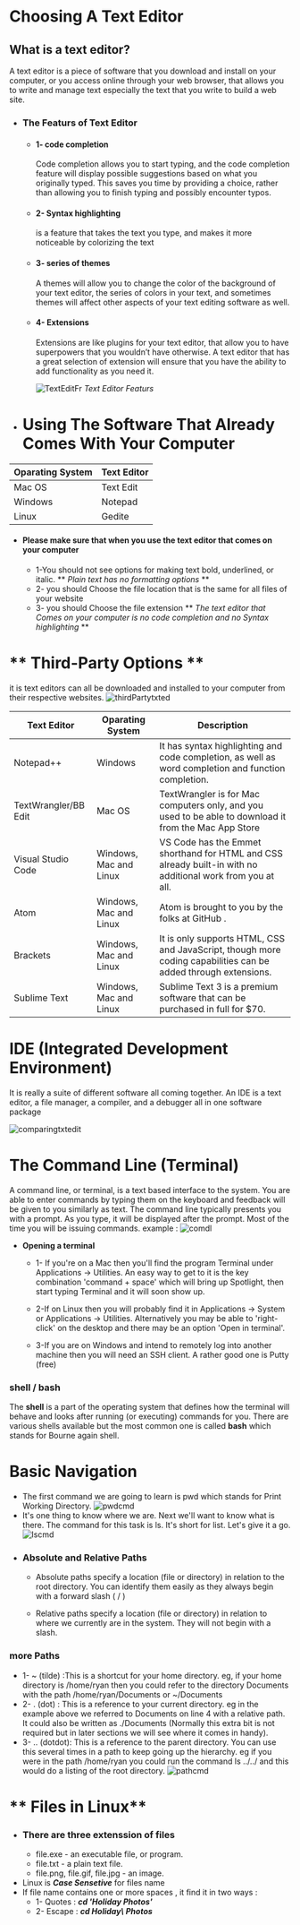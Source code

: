 # **Choosing A Text Editor**
## **What is a text editor?**
A text editor is a piece of software that you download and install on your computer, or you access online through your web browser, that allows you to write and manage text especially the text that you write to build a web site.
* ### **The Featurs of Text Editor**
  * #### **1- code completion**
      Code completion allows you to start typing, and the code completion feature will display possible suggestions based on what you originally typed. This saves you time by providing a choice, rather than allowing you to finish typing and possibly encounter typos.
  * #### **2- Syntax highlighting**
      is a feature that takes the text you type, and makes it more noticeable by colorizing the text
  * #### **3- series of themes**
       A themes will allow you to change the color of the background of your text editor, the series of colors in your text, and sometimes themes will affect other aspects of your text editing software as well.

  * #### **4- Extensions**
      Extensions are like plugins for your text editor, that allow you to have superpowers that you wouldn’t have otherwise. A text editor that has a great selection of extension will ensure that you have the ability to add functionality as you need it.

      ![TextEditFr](https://www.webdesignerhub.com/wp-content/uploads/2017/08/download-1.png)
      *Text Editor Featurs*

* # **Using The Software That Already Comes With Your Computer**

| Oparating System | Text Editor|
| ---------------- | ---------- |
| Mac OS | Text Edit|
| Windows | Notepad |
| Linux | Gedite|

* #### **Please make sure that when you use the text editor that comes on your computer**
  * 1-You should not see options for making text bold, underlined, or italic. ** *Plain text has no formatting options* **
  * 2- you should Choose the file location that is the same for all files of your website 
  * 3- you should Choose the file extension
** *The text editor that Comes on your computer is no code completion and no Syntax highlighting* **
# ** Third-Party Options **
it is  text editors can all be downloaded and installed to your computer from their respective websites.
![thirdPartytxted](images/thptxt.png)

| Text Editor | Oparating System | Description |
| ----------- | ---------------- | ----------- |
| Notepad++ | Windows | It has syntax highlighting and code completion, as well as word completion and function completion.| 
|TextWrangler/BB Edit | Mac OS | TextWrangler is for Mac computers only, and you used to be able to download it from the Mac App Store |
| Visual Studio Code | Windows, Mac and Linux | VS Code has the Emmet shorthand for HTML and CSS already built-in with no additional work from you at all.|
| Atom |  Windows, Mac and Linux | Atom is brought to you by the folks at GitHub .|
| Brackets | Windows, Mac and Linux | It is only supports HTML, CSS and JavaScript, though more coding capabilities can be added through extensions.|
| Sublime Text | Windows, Mac and Linux | Sublime Text 3 is a premium software that can be purchased in full for $70.|

# **IDE (Integrated Development Environment)**
It is really a suite of different software all coming together. An IDE is a text editor, a file manager, a compiler, and a debugger all in one software package

![comparingtxtedit](https://encrypted-tbn0.gstatic.com/images?q=tbn:ANd9GcTc4UTbuiEL5-B9f2tx1akasG9clsV9Ox03WzqaJVrfMOiteWPdGECkuMwitt7vRg7M5DY&usqp=CAU.jpg)

# **The Command Line (Terminal)**
A command line, or terminal, is a text based interface to the system. You are able to enter commands by typing them on the keyboard and feedback will be given to you similarly as text.
The command line typically presents you with a prompt. As you type, it will be displayed after the prompt. Most of the time you will be issuing commands.
example : 
![comdl](images/comdl.png)

* **Opening a terminal**  

  * 1- If you're on a Mac then you'll find the program Terminal under Applications -> Utilities. An easy way to get to it is the key combination 'command + space' which will bring up Spotlight, then start typing Terminal and it will soon show up.

  * 2-If on Linux then you will probably find it in Applications -> System or Applications -> Utilities. Alternatively you may be able to 'right-click' on the desktop and there may be an option 'Open in terminal'.

  * 3-If you are on Windows and intend to remotely log into another machine then you will need an SSH client. A rather good one is Putty (free) 
### **shell / bash**
The **shell** is a part of the operating system that defines how the terminal will behave and looks after running (or executing) commands for you. 
There are various shells available but the most common one is called **bash** which stands for Bourne again shell.

# **Basic Navigation**
  -  The first command we are going to learn is pwd which stands for Print Working Directory.
  ![pwdcmd](https://media.geeksforgeeks.org/wp-content/uploads/built-inPwd-1.png)
  - It's one thing to know where we are. Next we'll want to know what is there. The command for this task is ls. It's short for list. Let's give it a go. 
  ![Iscmd](https://media.geeksforgeeks.org/wp-content/uploads/touch1-1.png)
* ### **Absolute and Relative Paths**
  * Absolute paths specify a location (file or directory) in relation to the root directory. You can identify them easily as they always begin with a forward slash ( / )

  * Relative paths specify a location (file or directory) in relation to where we currently are in the system. They will not begin with a slash.

### more Paths
  * 1- ~ (tilde) :This is a shortcut for your home directory. eg, if your home directory is /home/ryan then you could refer to the directory Documents with the path /home/ryan/Documents or ~/Documents
 * 2- . (dot) : This is a reference to your current directory. eg in the example above we referred to Documents on line 4 with a relative path. It could also be written as ./Documents (Normally this extra bit is not required but in later sections we will see where it comes in handy).
 * 3- .. (dotdot): This is a reference to the parent directory. You can use this several times in a path to keep going up the hierarchy. eg if you were in the path /home/ryan you could run the command ls ../../ and this would do a listing of the root directory.
 ![pathcmd](images/pathcmd.png)

# ** Files in Linux**
 * ### There are three extenssion of files 
   * file.exe - an executable file, or program.
   * file.txt - a plain text file.
   * file.png, file.gif, file.jpg - an image.
 * Linux is ***Case Sensetive*** for files name 
 * If file name contains one or more spaces , it find it in two ways :
    * 1- Quotes : ***cd 'Holiday Photos'***
    * 2- Escape : ***cd Holiday\ Photos***
    


